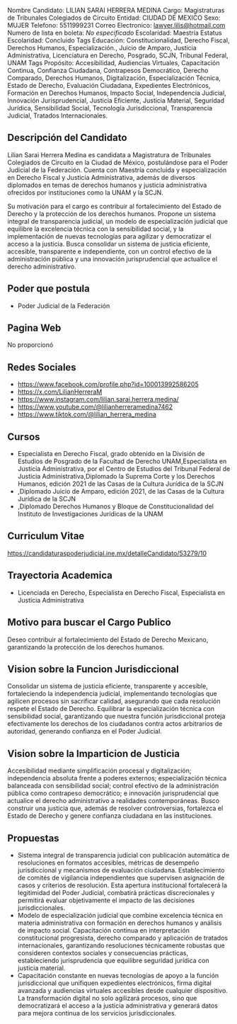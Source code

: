 Nombre Candidato: LILIAN SARAI HERRERA MEDINA
Cargo: Magistraturas de Tribunales Colegiados de Circuito
Entidad: CIUDAD DE MEXICO
Sexo: MUJER
Telefono: 5511999231
Correo Electronico: lawyer.lilis@hotmail.com
Numero de lista en boleta: *No especificado*
Escolaridad: Maestría
Estatus Escolaridad: Concluido
Tags Educación: Constitucionalidad, Derecho Fiscal, Derechos Humanos, Especialización., Juicio de Amparo, Justicia Administrativa, Licenciatura en Derecho, Posgrado, SCJN, Tribunal Federal, UNAM
Tags Propósito: Accesibilidad, Audiencias Virtuales, Capacitación Continua, Confianza Ciudadana, Contrapesos Democrático, Derecho Comparado, Derechos Humanos, Digitalización, Especialización Técnica, Estado de Derecho, Evaluación Ciudadana, Expedientes Electrónicos, Formación en Derechos Humanos, Impacto Social, Independencia Judicial, Innovación Jurisprudencial, Justicia Eficiente, Justicia Material, Seguridad Jurídica, Sensibilidad Social, Tecnología Jurisdiccional, Transparencia Judicial, Tratados Internacionales.


## Descripción del Candidato 

Lilian Sarai Herrera Medina es candidata a Magistratura de Tribunales Colegiados de Circuito en la Ciudad de México, postulándose para el Poder Judicial de la Federación. Cuenta con Maestría concluida y especialización en Derecho Fiscal y Justicia Administrativa, además de diversos diplomados en temas de derechos humanos y justicia administrativa ofrecidos por instituciones como la UNAM y la SCJN.

Su motivación para el cargo es contribuir al fortalecimiento del Estado de Derecho y la protección de los derechos humanos. Propone un sistema integral de transparencia judicial, un modelo de especialización judicial que equilibre la excelencia técnica con la sensibilidad social, y la implementación de nuevas tecnologías para agilizar y democratizar el acceso a la justicia. Busca consolidar un sistema de justicia eficiente, accesible, transparente e independiente, con un control efectivo de la administración pública y una innovación jurisprudencial que actualice el derecho administrativo.


## Poder que postula

- Poder Judicial de la Federación


## Pagina Web

No proporcionó


## Redes Sociales

- https://www.facebook.com/profile.php?id=100013992586205
- https://x.com/LilianHerreraM
- https://www.instagram.com/lilian.sarai.herrera.medina/
- https://www.youtube.com/@lilianherreramedina7462
- https://www.tiktok.com/@lilian_herrera_medina


## Cursos

- Especialista en Derecho Fiscal, grado obtenido en la División de Estudios de Posgrado de la Facultad de Derecho UNAM,Especialista en Justicia Administrativa, por el Centro de Estudios del Tribunal Federal de Justicia Administrativa,Diplomado la Suprema Corte y los Derechos Humanos, edición 2021 de las Casas de la Cultura Jurídica de la SCJN
- ,Diplomado Juicio de Amparo, edición 2021, de las Casas de la Cultura Jurídica de la SCJN
- ,Diplomado Derechos Humanos y Bloque de Constitucionalidad del Instituto de Investigaciones Jurídicas de la UNAM


## Curriculum Vitae

https://candidaturaspoderjudicial.ine.mx/detalleCandidato/53279/10


## Trayectoria Academica

- Licenciada en Derecho, Especialista en Derecho Fiscal, Especialista en Justicia Administrativa


## Motivo para buscar el Cargo Publico

Deseo contribuir al fortalecimiento del Estado de Derecho Mexicano, garantizando la protección de los derechos humanos.


## Vision sobre la Funcion Jurisdiccional

Consolidar un sistema de justicia eficiente, transparente y accesible, fortaleciendo la independencia judicial, implementando tecnologías que agilicen procesos sin sacrificar calidad, asegurando que cada resolución respete el Estado de Derecho. Equilibrar la especialización técnica con sensibilidad social, garantizando que nuestra función jurisdiccional proteja efectivamente los derechos de los ciudadanos contra actos arbitrarios de autoridad, generando confianza en el Poder Judicial.


## Vision sobre la Imparticion de Justicia

Accesibilidad mediante simplificación procesal y digitalización; independencia absoluta frente a poderes externos; especialización técnica balanceada con sensibilidad social; control efectivo de la administración pública como contrapeso democrático; e innovación jurisprudencial que actualice el derecho administrativo a realidades contemporáneas. Busco construir una justicia que, además de resolver controversias, fortalezca el Estado de Derecho y genere confianza ciudadana en las instituciones.


## Propuestas

- Sistema integral de transparencia judicial con publicación automática de resoluciones en formatos accesibles, métricas de desempeño jurisdiccional y mecanismos de evaluación ciudadana. Establecimiento de comités de vigilancia independientes que supervisen asignación de casos y criterios de resolución. Esta apertura institucional fortalecerá la legitimidad del Poder Judicial, combatirá prácticas discrecionales y permitirá evaluar objetivamente el impacto de las decisiones jurisdiccionales.
- Modelo de especialización judicial que combine excelencia técnica en materia administrativa con formación en derechos humanos y análisis de impacto social. Capacitación continua en interpretación constitucional progresista, derecho comparado y aplicación de tratados internacionales, garantizando resoluciones técnicamente robustas que consideren contextos sociales y consecuencias prácticas, estableciendo jurisprudencia que equilibre seguridad jurídica con justicia material.
- Capacitación constante en nuevas tecnologías de apoyo a la función jurisdiccional que unifiquen expedientes electrónicos, firma digital avanzada y audiencias virtuales accesibles desde cualquier dispositivo. La transformación digital no solo agilizará procesos, sino que democratizará el acceso a la justicia administrativa y generará datos para mejora continua de los servicios jurisdiccionales.

